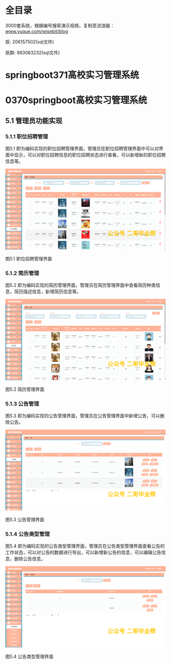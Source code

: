 # 全目录

3000套系统，根据编号搜索演示视频，复制至流浪器：www.yuque.com/wisebit/blog


<p>抠: 206157502(sql文件)</p>
<p>抠群: 983063232(sql文件)</p>


# springboot371高校实习管理系统
# 0370springboot高校实习管理系统

## 5.1 管理员功能实现
### 5.1.1 职位招聘管理
图5.1 即为编码实现的职位招聘管理界面，管理员在职位招聘管理界面中可以对界面中显示，可以对职位招聘信息的职位招聘状态进行查看，可以新增新的职位招聘信息等。

![](/md/blog.018.png)

图5.1 职位招聘管理界面
### 5.1.2 简历管理
图5.2 即为编码实现的简历管理界面，管理员在简历管理界面中查看简历种类信息，简历描述信息，新增简历信息等。

![](/md/blog.019.png)

图5.2 简历管理界面
### 5.1.3 公告管理
图5.3 即为编码实现的公告管理界面，管理员在公告管理界面中新增公告，可以删除公告。

![](/md/blog.020.png)

图5.3 公告管理界面
### 5.1.4 公告类型管理
图5.4 即为编码实现的公告类型管理界面，管理员在公告类型管理界面查看公告的工作状态，可以对公告的数据进行导出，可以新增新公告的信息，可以编辑公告信息，删除公告信息。

![](/md/blog.021.png)

图5.4 公告类型管理界面




